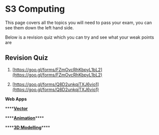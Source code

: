 # S3 Computing

This page covers all the topics you will need to pass your exam, you can see them down the left hand side.

Below is a revision quiz which you can try and see what your weak points are

## Revision Quiz

1. [https://goo.gl/forms/FZmOvcRhKbpyL1bL2](https://goo.gl/forms/FZmOvcRhKbpyL1bL2)

2. [https://goo.gl/forms/Q8D2unkqjTXJ6vio1](https://goo.gl/forms/Q8D2unkqjTXJ6vio1)



**Web Apps**

\*\*\*\*[**Vector**](https://designer.gravit.io/)

\*\*\*\*[**Animation**](https://piskelapp.com/p/create)\*\*\*\*

\*\*\*\*[**3D Modelling**](https://www.tinkercad.com/dashboard)\*\*\*\*

